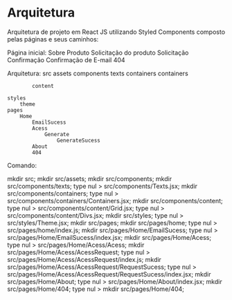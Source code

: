 # Arquitetura

Arquitetura de projeto em React JS utilizando Styled Components 
composto pelas páginas e seus caminhos:

Página inicial:
	Sobre
	Produto
		Solicitação do produto
			Solicitação
				Confirmação
	Confirmação de E-mail
	404


Arquitetura: 
src
	assets
	components
		texts
		containers
			containers
				
			content

	styles
		theme
	pages	
		Home
			EmailSucess
			Acess
				Generate
					GenerateSucess
			About
			404

Comando:

mkdir src; mkdir src/assets; mkdir src/components; mkdir src/components/texts; type nul > src/components/Texts.jsx; mkdir src/components/containers; type nul > src/components/containers/Containers.jsx; mkdir src/components/content; type nul > src/components/content/Grid.jsx; type nul > src/components/content/Divs.jsx; mkdir src/styles; type nul > src/styles/Theme.jsx; mkdir src/pages; mkdir src/pages/home; type nul >  src/pages/home/index.js; mkdir src/pages/Home/EmailSucess; type nul > src/pages/Home/EmailSucess/index.jsx; mkdir src/pages/Home/Acess; type nul > src/pages/Home/Acess/Acess; mkdir src/pages/Home/Acess/AcessRequest; type nul > src/pages/Home/Acess/AcessRequest/index.js; mkdir src/pages/Home/Acess/AcessRequest/RequestSucess; type nul > src/pages/Home/Acess/AcessRequest/RequestSucess/index.jsx; 
mkdir src/pages/Home/About; type nul > src/pages/Home/About/index.jsx; mkdir src/pages/Home/404; type nul > mkdir src/pages/Home/404; 
